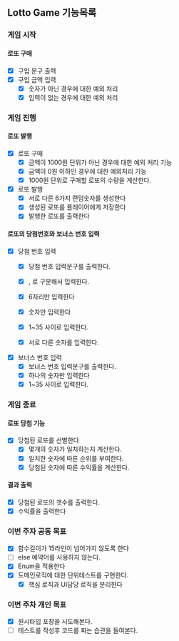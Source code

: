## Lotto Game 기능목록

### 게임 시작

#### 로또 구매

- [x] 구입 문구 출력
- [x] 구입 금액 입력
    - [x] 숫자가 아닌 경우에 대한 예외 처리
    - [x] 입력이 없는 경우에 대한 예외 처리

### 게임 진행

#### 로또 발행

- [x] 로또 구매
    - [x] 금액이 1000원 단위가 아닌 경우에 대한 예외 처리 기능
    - [x] 금액이 0원 이하인 경우에 대한 예외처리 기능
    - [x] 1000원 단위로 구매할 로또의 수량을 계산한다.

- [x] 로또 발행
    - [x] 서로 다른 6가지 랜덤숫자를 생성한다
    - [x] 생성된 로또를 플레이어에게 저장한다
    - [x] 발행한 로또를 출력한다

#### 로또의 당첨번호와 보너스 번호 입력

- [x] 당첨 번호 입력
    - [x] 당첨 번호 입력문구를 출력한다.
    - [x] , 로 구분해서 입력한다.
    - [x] 6자리만 입력한다
    - [x] 숫자만 입력한다
    - [x] 1~35 사이로 입력한다.
    - [x] 서로 다른 숫자를 입력한다.


- [x] 보너스 번호 입력
    - [x] 보너스 번호 입력문구를 출력한다.
    - [x] 하나의 숫자만 입력한다
    - [x] 1~35 사이로 입력한다.

### 게임 종료

#### 로또 당첨 기능

- [x] 당첨된 로또를 선별한다
    - [x] 몇개의 숫자가 일치하는지 계산한다.
    - [x] 일치한 숫자에 따른 순위를 부여한다.
    - [x] 당첨된 숫자에 따른 수익률을 계산한다.

#### 결과 출력

- [x] 당첨된 로또의 갯수를 출력한다.
- [x] 수익률을 출력한다

### 이번 주자 공동 목표

- [x] 함수길이가 15라인이 넘어가지 않도록 한다
- [ ] else 예약어를 사용하지 않는다.
- [x] Enum을 적용한다
- [x] 도메인로직에 대한 단위테스트를 구현한다.
    - [x] 핵심 로직과 UI담당 로직을 분리한다

### 이번 주차 개인 목표

- [x] 원시타입 포장을 시도해본다.
- [ ] 테스트를 작성후 코드를 짜는 습관을 들여본다.